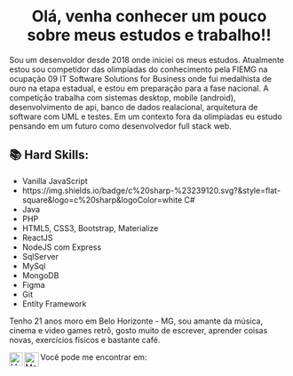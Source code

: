 
# <center> Olá, venha conhecer um pouco sobre meus estudos e trabalho!! </center>
Sou um desenvoldor desde 2018 onde iniciei os meus estudos. Atualmente estou sou competidor das olimpíadas do conhecimento pela FIEMG na ocupação 09 IT Software Solutions for Business 
onde fui medalhista de ouro na etapa estadual, e estou em preparação para a fase nacional. A competição trabalha com sistemas desktop, mobile (android), desenvolvimento de api,
banco de dados realacional, arquitetura de software com UML e testes. Em um contexto fora da olimpíadas eu estudo pensando em um futuro como desenvolvedor full stack web. 


## 📚 Hard Skills:
<ul>
  <li> Vanilla JavaScript</li>
  <li> https://img.shields.io/badge/c%20sharp-%23239120.svg?&style=flat-square&logo=c%20sharp&logoColor=white C#</li>
  <li> Java</li>
  <li> PHP</li>
  <li> HTML5, CSS3, Bootstrap, Materialize</li>
  <li> ReactJS</li>
  <li> NodeJS com Express</li>
  <li> SqlServer</li>
  <li> MySql</li>
  <li> MongoDB</li>
  <li> Figma </li>
  <li> Git</li>
  <li> Entity Framework</li>
</ul>

Tenho 21 anos moro em Belo Horizonte - MG, sou amante da música, cinema e video games retrô, gosto muito de escrever, aprender coisas novas, exercícios físicos e bastante café.


  Você pode me encontrar em: <a href="https://www.linkedin.com/in/mauricioml04/">
  <img align="left" alt="Maurício Lacerda - Linkedin" width="24px" src="https://github.com/TheDudeThatCode/TheDudeThatCode/blob/master/Assets/Linkedin.svg" />
</a><a href="mailto:mauricio.lacerdam@gmail.com">
  <img align="left" alt="Maurício Lacerda - Gmail" width="26px" src="https://github.com/TheDudeThatCode/TheDudeThatCode/blob/master/Assets/Gmail.svg" />
</a>

